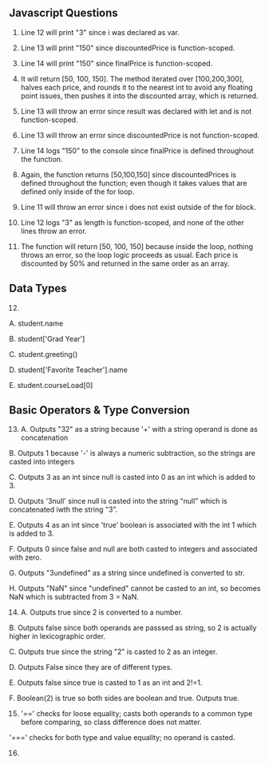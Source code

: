 ## Javascript Questions
1. Line 12 will print "3" since i was declared as var.

2. Line 13 will print "150" since discountedPrice is function-scoped.

3. Line 14 will print "150" since finalPrice is function-scoped.

4. It will return [50, 100, 150]. The method iterated over [100,200,300], halves each price, and rounds it to the nearest int to avoid any floating point issues, then pushes it into the discounted array, which is returned.

5. Line 13 will throw an error since result was declared with let and is not function-scoped.

6. Line 13 will throw an error since discountedPrice is not function-scoped.

7. Line 14 logs "150" to the console since finalPrice is defined throughout the function.

8. Again, the function returns [50,100,150] since discountedPrices is defined throughout the function; even though it takes values that are defined only inside of the for loop.

9. Line 11 will throw an error since i does not exist outside of the for block.

10. Line 12 logs "3" as length is function-scoped, and none of the other lines throw an error.

11. The function will return [50, 100, 150] because inside the loop, nothing throws an error, so the loop logic proceeds as usual. Each price is discounted by 50% and returned in the same order as an array.

## Data Types
12. 
A. student.name

B. student['Grad Year']

C. student.greeting()

D. student['Favorite Teacher'].name

E. student.courseLoad[0]

## Basic Operators & Type Conversion 
13. A. Outputs "32" as a string because '+' with a string operand is done as concatenation

B. Outputs 1 because '-' is always a numeric subtraction, so the strings are casted into integers

C. Outputs 3 as an int since null is casted into 0 as an int which is added to 3.

D. Outputs '3null' since null is casted into the string "null" which is concatenated iwth the string "3".

E. Outputs 4 as an int since 'true' boolean is associated with the int 1 which is added to 3.

F. Outputs 0 since false and null are both casted to integers and associated with zero.

G. Outputs "3undefined" as a string since undefined is converted to str.

H. Outputs "NaN" since "undefined" cannot be casted to an int, so becomes NaN which is subtracted from 3 = NaN.

14. A. Outputs true since 2 is converted to a number.

B. Outputs false since both operands are passsed as string, so 2 is actually higher in lexicographic order.

C. Outputs true since the string "2" is casted to 2 as an integer.

D. Outputs False since they are of different types.

E. Outputs false since true is casted to 1 as an int and 2!=1.

F. Boolean(2) is true so both sides are boolean and true. Outputs true.

15. '==' checks for loose equality; casts both operands to a common type before comparing, so class difference does not matter.

'===' checks for both type and value equality; no operand is casted.

16. 


